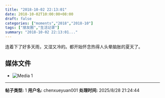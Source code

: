 ```yaml
---
title: "2018-10-02 22:13:01"
date: 2018-10-02T10:00:00+08:00
draft: false
categories: ["moments","2018","2018-10"]
tags: ["朋友圈","生活记录"]
summary: "2018-10-02 22:13:01..."
---
```


连着下了好多天雨，又湿又冷的。都开始怀念热得人头晕脑胀的夏天了。

## 媒体文件

- ![Media 1](/Moments/photos/2018-10-02/201810022213010.jpg)

---

**帖子类型:** 1
**用户名:** chenxueyuan001
**处理时间:** 2025/8/28 21:24:44